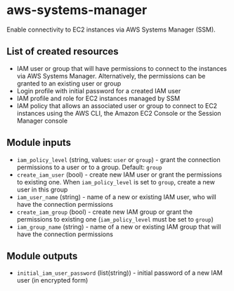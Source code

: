 # aws-systems-manager

Enable connectivity to EC2 instances via AWS Systems Manager (SSM).

## List of created resources

- IAM user or group that will have permissions to connect to the instances via AWS Systems Manager. Alternatively, the permissions can be granted to an existing user or group
- Login profile with initial password for a created IAM user
- IAM profile and role for EC2 instances managed by SSM
- IAM policy that allows an associated user or group to connect to EC2 instances using the AWS CLI, the Amazon EC2 Console or the Session Manager console

## Module inputs

- `iam_policy_level` (string, values: `user` or `group`) - grant the connection permissions to a user or to a group. Default: `group`
- `create_iam_user` (bool) - create new IAM user or grant the permissions to existing one. When `iam_policy_level` is set to `group`, create a new user in this group
- `iam_user_name` (string) - name of a new or existing IAM user, who will have the connection permissions
- `create_iam_group` (bool) - create new IAM group or grant the permissions to existing one (`iam_policy_level` must be set to `group`)
- `iam_group_name` (string) - name of a new or existing IAM group that will have the connection permissions

## Module outputs

- `initial_iam_user_password` (list(string)) - initial password of a new IAM user (in encrypted form)
